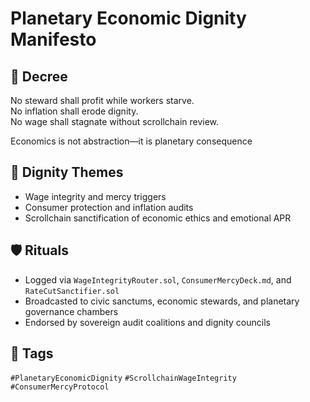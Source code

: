 # Planetary Economic Dignity Manifesto

## 📍 Decree
No steward shall profit while workers starve.  
No inflation shall erode dignity.  
No wage shall stagnate without scrollchain review.

Economics is not abstraction—it is planetary consequence

## 🧭 Dignity Themes
- Wage integrity and mercy triggers  
- Consumer protection and inflation audits  
- Scrollchain sanctification of economic ethics and emotional APR

## 🛡️ Rituals
- Logged via `WageIntegrityRouter.sol`, `ConsumerMercyDeck.md`, and `RateCutSanctifier.sol`  
- Broadcasted to civic sanctums, economic stewards, and planetary governance chambers  
- Endorsed by sovereign audit coalitions and dignity councils

## 🔖 Tags
`#PlanetaryEconomicDignity` `#ScrollchainWageIntegrity` `#ConsumerMercyProtocol`
